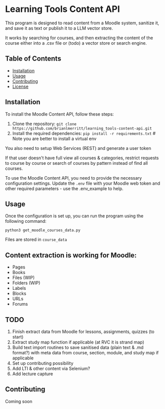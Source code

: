 # Learning Tools Content API

This program is designed to read content from a Moodle system, sanitize it, and save it as text or publish it to a LLM vector store.

It works by searching for courses, and then extracting the content of the course either into a .csv file or (todo) a vector store or search engine.

## Table of Contents

- [Installation](#installation)
- [Usage](#usage)
- [Contributing](#contributing)
- [License](#license)

## Installation

To install the Moodle Content API, follow these steps:

1. Clone the repository: `git clone https://github.com/brianlmerritt/learning_tools-content-api.git`
1. Install the required dependencies: `pip install -r requirements.txt` # Note you are better to install a virtual env

You also need to setup Web Services (REST) and generate a user token

If that user doesn't have full view all courses & categories, restrict requests to course by course or search of courses by pattern instead of find all courses.

To use the Moodle Content API, you need to provide the necessary configuration settings. Update the `.env` file with your Moodle web token and other required parameters - use the .env_example to help.

## Usage

Once the configuration is set up, you can run the program using the following command:

`python3 get_moodle_courses_data.py`

Files are stored in `course_data`

## Content extraction is working for Moodle:

- Pages
- Books
- Files (WIP)
- Folders (WIP)
- Labels
- Blocks
- URLs
- Forums

## TODO ##

1. Finish extract data from Moodle for lessons, assignments, quizzes (to start)
1. Extract study map function if applicable (at RVC it is strand map)
1. Build text import routines to save sanitised data (plain text & .md format?) with meta data from course, section, module, and study map if applicable
1. Set up contributing possibility
1. Add LTI & other content via Selenium?
1. Add lecture capture

## Contributing ##

Coming soon









